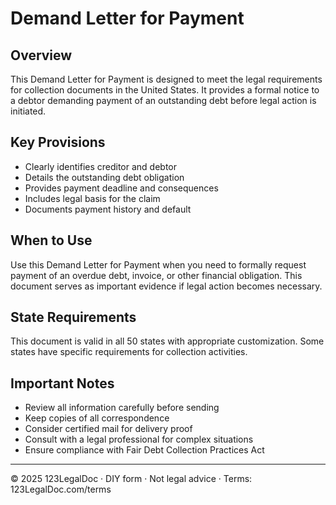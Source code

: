 # Demand Letter for Payment

## Overview

This Demand Letter for Payment is designed to meet the legal requirements for collection documents in the United States. It provides a formal notice to a debtor demanding payment of an outstanding debt before legal action is initiated.

## Key Provisions

- Clearly identifies creditor and debtor
- Details the outstanding debt obligation
- Provides payment deadline and consequences
- Includes legal basis for the claim
- Documents payment history and default

## When to Use

Use this Demand Letter for Payment when you need to formally request payment of an overdue debt, invoice, or other financial obligation. This document serves as important evidence if legal action becomes necessary.

## State Requirements

This document is valid in all 50 states with appropriate customization. Some states have specific requirements for collection activities.

## Important Notes

- Review all information carefully before sending
- Keep copies of all correspondence
- Consider certified mail for delivery proof
- Consult with a legal professional for complex situations
- Ensure compliance with Fair Debt Collection Practices Act

---

© 2025 123LegalDoc · DIY form · Not legal advice · Terms: 123LegalDoc.com/terms
